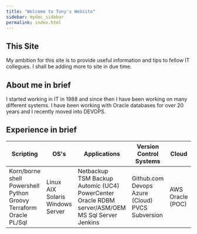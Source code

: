 ```yaml
---
title: "Welcome to Tony's Website"
sidebar: mydoc_sidebar
permalink: index.html
---
```

## This Site
My ambition for this site is to provide useful information and tips to fellow IT collegues. I shall be adding more to site in due time. 


## About me in brief
I started working in IT in 1988 and since then I have been working on many different systems. I have been working with Oracle databases for over 20 years and I recently moved into DEVOPS.

## Experience in brief
<table id="Experience" class="display">
   <thead>
      <tr>
         <th>Scripting</th>
         <th>OS's</th>
         <th>Applications</th>
         <th>Version Control Systems</th>
         <th>Cloud</th>
      </tr>
   </thead>
   <tbody>
      <tr>
         <td>Korn/borne shell <br>
          Powershell<br>
          Python<br>
          Groovy<br>
          Terraform<br>
          Oracle PL/Sql</td>
         <td>Linux<br>
          AIX<br>
          Solaris<br>
          Windows Server</td>
         <td>Netbackup<br>
          TSM Backup<br>
          Automic (UC4)<br>
          PowerCenter<br>
          Oracle RDBM server/ASM/OEM<br>
          MS Sql Server<br>
          Jenkins</td>
         <td>Github.com<br>
          Devops Azure (Cloud)<br>
          PVCS<br>
          Subversion</td>
         <td>AWS<br>
          Oracle (POC)
         </td>
      </tr>
   </tbody>
</table>
